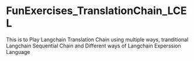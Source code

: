 # FunExercises_TranslationChain_LCEL
This is to Play Langchain Translation Chain using multiple ways, tranditional Langchain Sequential Chain and Different ways of Langchain Experssion Language 
